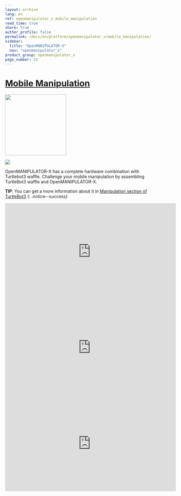 ```yaml
---
layout: archive
lang: en
ref: openmanipulator_x_mobile_manipulation
read_time: true
share: true
author_profile: false
permalink: /docs/en/platform/openmanipulator_x/mobile_manipulation/
sidebar:
  title: "OpenMANIPULATOR-X"
  nav: "openmanipulator_x"
product_group: openmanipulator_x
page_number: 15
---
```


<style>body {counter-reset: h1 10 !important;}</style>

# [Mobile Manipulation](#mobile-manipulation)

<img src="/assets/images/platform/turtlebot3/manipulation/hardware_setup.png" width="200">

![](/assets/images/platform/openmanipulator_x/TurtleBot3_with_Open_Manipulator.png)

OpenMANIPULATOR-X has a complete hardware combination with Turtlebot3 waffle. Challenge your mobile manipulation by assembling TurtleBot3 waffle and OpenMANIPULATOR-X.

**TIP**: You can get a more information about it in [Manipulation section of TurtleBot3](/docs/en/platform/turtlebot3/manipulation/#manipulation)
{: .notice--success}

<iframe width="560" height="315" src="https://www.youtube.com/embed/Qhvk5cnX2hM" frameborder="0" gesture="media" allow="encrypted-media" allowfullscreen></iframe>

<iframe width="560" height="315" src="https://www.youtube.com/embed/P82pZsqpBg0" frameborder="0" allowfullscreen></iframe>

<iframe width="560" height="315" src="https://www.youtube.com/embed/DLOq8yNcCoE" frameborder="0" allowfullscreen></iframe>
